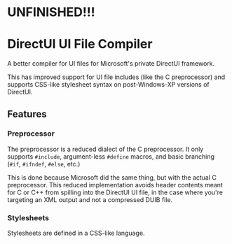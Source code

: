 # UNFINISHED!!!

# DirectUI UI File Compiler

A better compiler for UI files for Microsoft's private DirectUI framework.

This has improved support for UI file includes (like the C preprocessor) and supports CSS-like stylesheet syntax on post-Windows-XP versions of DirectUI.

## Features

### Preprocessor

The preprocessor is a reduced dialect of the C preprocessor. It only supports `#include`, argument-less `#define` macros, and basic branching (`#if`, `#ifndef`, `#else`, etc.)

This is done because Microsoft did the same thing, but with the actual C preprocessor. This reduced implementation avoids header contents meant for C or C++ from spilling into the DirectUI UI file, in the case where you're targeting an XML output and not a compressed DUIB file.

### Stylesheets

Stylesheets are defined in a CSS-like language.